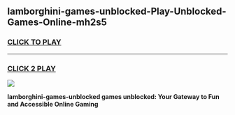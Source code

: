 
## lamborghini-games-unblocked-Play-Unblocked-Games-Online-mh2s5
<h3>
<a href="https://premium76.site?title=lamborghini-games-unblocked&ref=25A">CLICK TO PLAY</a></h3>
<hr>

<h3>
<a href="https://premium76.site?title=lamborghini-games-unblocked&ref=25A">CLICK 2 PLAY</a>
  
</h3>

<a href="https://premium76.site?title=lamborghini-games-unblocked&ref=25A"><img src="https://clearcache.store/games.png"></a>


**lamborghini-games-unblocked games unblocked: Your Gateway to Fun and Accessible Online Gaming**
